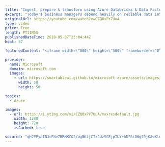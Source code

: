 ```yaml
---
title: "Ingest, prepare & transform using Azure Databricks & Data Factory | Azure Friday"
excerpt: "Today's business managers depend heavily on reliable data integration systems that run complex ETL/ELT workflows (extract, transform/load and load/transform data). Gaurav Malhotra joins Scott Hanselman to discuss how you can iteratively build, debug, deploy, and monitor your data integration workflows"
originalUrl: https://youtube.com/watch?v=CZQOxPY7UuA
type: video
price: Free
length: PT11M5S
publishedDateTime: 2018-05-07T23:04:44Z
heat: 57

featuredContent: "<iframe width=\"800\" height=\"500\" frameborder=\"0\" src=\"https://www.youtube.com/embed/CZQOxPY7UuA\" allow=\"accelerometer; autoplay; encrypted-media; gyroscope; picture-in-picture\" allowfullscreen></iframe>"

provider:
  name: Microsoft
  domain: microsoft.com
  images:
    - url: https://smartableai.github.io/microsoft-azure/assets/images/organizations/microsoft.com-50x50.jpg
      width: 50
      height: 50

topics:
  - Azure

images:
  - url: https://i.ytimg.com/vi/CZQOxPY7UuA/maxresdefault.jpg
    width: 1280
    height: 720
    isCached: true

secured: "qH2FPyaINJuFNe7BRMKCO2/agBKtjCTzJUz5GEjpIUY+hDFSiD6g79jKAwXlnqVkEgy6vVgX4u7USG+j/K8cklzPz7FKYn4RK14NNCrOeV9xFNOsfiDVW6qStCRt6VCV3nfG02xSOFjH5ooSvGD637lVXQq1kTfbrj18GyjCtGrCXZn6RPSKwhQTq1tUOcVUaEY11TSGiPurK5KnNzDZ3OP3KeB68bELRuXuS4ec862Vfz02Q6niA0El0IuCvuT0esHFflaiij3XktE6Z1VYB6An8F6TuDfDGymcry0TWxFe3UQ3mn7DI4pyuQ/Rl+pfX6aar85CuCJqZvSbGE1imRUYE4EpsHNdFO35mQRvduGZyzJaoCmpvBOpSB0jaYtkVfcfHVRS1Bs9ZGIQj6ShjjY2J7ibQI//fjT8+NVFmuw=;bFGwzbV7MlgPMhPgyVDFPA=="
---
```


